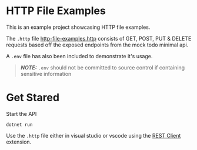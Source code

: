 # HTTP File Examples

This is an example project showcasing HTTP file examples. 

The `.http` file [http-file-examples.http](http-file-examples.http) consists of GET, POST, PUT & DELETE requests based off the exposed endpoints from the mock todo minimal api. 

A `.env` file has also been included to demonstrate it's usage.

> **_NOTE:_**  `.env` should not be committed to source control if containing sensitive information 

# Get Stared

Start the API

```
dotnet run 
```

Use the `.http` file either in visual studio or vscode using the [REST Client](https://marketplace.visualstudio.com/items?itemName=humao.rest-client) extension.
